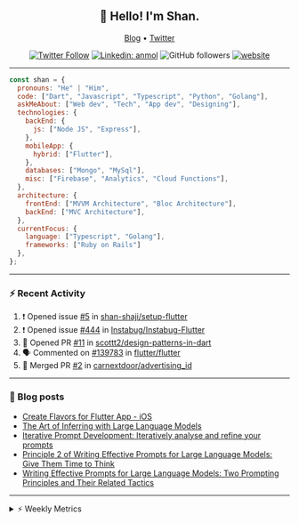 <h2 align="center">👋 Hello! I'm Shan.</h2>
<p align="center">
  <a href="https://medium.com/feed/@shan-shaji">Blog</a> •
  <a href="https://twitter.com/intent/follow?screen_name=shan__shaji">Twitter</a>
</p>

<p align="center"><a href="https://twitter.com/intent/follow?screen_name=shan__shaji"><img src="https://img.shields.io/twitter/follow/shan__shaji?style=flat" alt="Twitter Follow"></a>
<a href="https://www.linkedin.com/in/shan-shaji/"><img src="https://img.shields.io/badge/shan-shaji?style=flat-square&amp;logo=Linkedin&amp;logoColor=white&amp;link=https://www.linkedin.com/in/shan-shaji/" alt="Linkedin: anmol"></a>
<img src="https://img.shields.io/github/followers/shan-shaji?label=Follow&amp;style=social" alt="GitHub followers">
<a href="http://shan-shaji.github.io/"><img src="https://img.shields.io/badge/Website-46a2f1.svg?&amp;style=flat-square&amp;logo=Google-Chrome&amp;logoColor=white&amp;link=http://shan-shaji.github.io/" alt="website"></a></p>

<hr>

```javascript
const shan = {
  pronouns: "He" | "Him",
  code: ["Dart", "Javascript", "Typescript", "Python", "Golang"],
  askMeAbout: ["Web dev", "Tech", "App dev", "Designing"],
  technologies: {
    backEnd: {
      js: ["Node JS", "Express"],
    },
    mobileApp: {
      hybrid: ["Flutter"],
    },
    databases: ["Mongo", "MySql"],
    misc: ["Firebase", "Analytics", "Cloud Functions"],
  },
  architecture: {
    frontEnd: ["MVVM Architecture", "Bloc Architecture"],
    backEnd: ["MVC Architecture"],
  },
  currentFocus: {
    language: ["Typescript", "Golang"],
    frameworks: ["Ruby on Rails"]
  },
};
```

---

### ⚡ Recent Activity

<!--START_SECTION:activity-->
1. ❗ Opened issue [#5](https://github.com/shan-shaji/setup-flutter/issues/5) in [shan-shaji/setup-flutter](https://github.com/shan-shaji/setup-flutter)
2. ❗ Opened issue [#444](https://github.com/Instabug/Instabug-Flutter/issues/444) in [Instabug/Instabug-Flutter](https://github.com/Instabug/Instabug-Flutter)
3. 💪 Opened PR [#11](https://github.com/scottt2/design-patterns-in-dart/pull/11) in [scottt2/design-patterns-in-dart](https://github.com/scottt2/design-patterns-in-dart)
4. 🗣 Commented on [#139783](https://github.com/flutter/flutter/issues/139783#issuecomment-1908793600) in [flutter/flutter](https://github.com/flutter/flutter)
5. 🎉 Merged PR [#2](https://github.com/carnextdoor/advertising_id/pull/2) in [carnextdoor/advertising_id](https://github.com/carnextdoor/advertising_id)
<!--END_SECTION:activity-->

---

### 📕 Blog posts

<!-- BLOG-POST-LIST:START -->
- [Create Flavors for Flutter App - iOS](https://dev.to/shanshaji/create-flavors-for-flutter-app-ios-fnl)
- [The Art of Inferring with Large Language Models](https://dev.to/arkroot/the-art-of-inferring-with-large-language-models-243m)
- [Iterative Prompt Development: Iteratively analyse and refine your prompts](https://dev.to/arkroot/iterative-prompt-development-iteratively-analyse-and-refine-your-prompts-3ibl)
- [Principle 2 of Writing Effective Prompts for Large Language Models: Give Them Time to Think](https://dev.to/arkroot/principle-2-of-writing-effective-prompts-for-large-language-models-give-them-time-to-think-25j3)
- [Writing Effective Prompts for Large Language Models: Two Prompting Principles and Their Related Tactics](https://dev.to/arkroot/writing-effective-prompts-for-large-language-models-two-prompting-principles-and-their-related-tactics-151a)
<!-- BLOG-POST-LIST:END -->

<hr>
<details>
    <summary>⚡ Weekly Metrics</summary>
    <p>
    
<!--START_SECTION:waka-->
![Code Time](http://img.shields.io/badge/Code%20Time-2%2C796%20hrs%2016%20mins-blue)

![Profile Views](http://img.shields.io/badge/Profile%20Views-6-blue)

**🐱 My GitHub Data** 

> 📦 ? Used in GitHub's Storage 
 > 
> 🏆 357 Contributions in the Year 2024
 > 
> 💼 Opted to Hire
 > 
> 📜 104 Public Repositories 
 > 
> 🔑 0 Private Repositories 
 > 
**I'm an Early 🐤** 

```text
🌞 Morning                10691 commits       █████░░░░░░░░░░░░░░░░░░░░   18.53 % 
🌆 Daytime                18575 commits       ████████░░░░░░░░░░░░░░░░░   32.20 % 
🌃 Evening                21175 commits       █████████░░░░░░░░░░░░░░░░   36.70 % 
🌙 Night                  7249 commits        ███░░░░░░░░░░░░░░░░░░░░░░   12.57 % 
```
📅 **I'm Most Productive on Friday** 

```text
Monday                   10611 commits       █████░░░░░░░░░░░░░░░░░░░░   18.39 % 
Tuesday                  10167 commits       ████░░░░░░░░░░░░░░░░░░░░░   17.62 % 
Wednesday                7718 commits        ███░░░░░░░░░░░░░░░░░░░░░░   13.38 % 
Thursday                 10293 commits       ████░░░░░░░░░░░░░░░░░░░░░   17.84 % 
Friday                   11064 commits       █████░░░░░░░░░░░░░░░░░░░░   19.18 % 
Saturday                 3994 commits        ██░░░░░░░░░░░░░░░░░░░░░░░   06.92 % 
Sunday                   3843 commits        ██░░░░░░░░░░░░░░░░░░░░░░░   06.66 % 
```


📊 **This Week I Spent My Time On** 

```text
🕑︎ Time Zone: Asia/Kolkata

💬 Programming Languages: 
TypeScript               3 hrs 45 mins       ██████████░░░░░░░░░░░░░░░   41.17 % 
Ruby                     1 hr 48 mins        █████░░░░░░░░░░░░░░░░░░░░   19.82 % 
Python                   1 hr 38 mins        ████░░░░░░░░░░░░░░░░░░░░░   17.94 % 
Go                       1 hr 12 mins        ███░░░░░░░░░░░░░░░░░░░░░░   13.23 % 
Other                    18 mins             █░░░░░░░░░░░░░░░░░░░░░░░░   03.47 % 

🔥 Editors: 
VS Code                  9 hrs 7 mins        █████████████████████████   100.00 % 

🐱‍💻 Projects: 
doarun-cloud-functions   4 hrs 4 mins        ███████████░░░░░░░░░░░░░░   44.61 % 
turbo                    2 hrs 5 mins        ██████░░░░░░░░░░░░░░░░░░░   22.97 % 
b96c93b5b2cefc7bf55678eba1 hr 38 mins        ████░░░░░░░░░░░░░░░░░░░░░   17.94 % 
golang                   1 hr 12 mins        ███░░░░░░░░░░░░░░░░░░░░░░   13.23 % 
setup-flutter            6 mins              ░░░░░░░░░░░░░░░░░░░░░░░░░   01.17 % 

💻 Operating System: 
Mac                      9 hrs               █████████████████████████   98.83 % 
Linux                    6 mins              ░░░░░░░░░░░░░░░░░░░░░░░░░   01.17 % 
```

**I Mostly Code in Dart** 

```text
Dart                     43 repos            ██████████░░░░░░░░░░░░░░░   39.45 % 
Python                   5 repos             █░░░░░░░░░░░░░░░░░░░░░░░░   04.59 % 
C++                      4 repos             █░░░░░░░░░░░░░░░░░░░░░░░░   03.67 % 
Dockerfile               1 repo              ░░░░░░░░░░░░░░░░░░░░░░░░░   00.92 % 
Swift                    1 repo              ░░░░░░░░░░░░░░░░░░░░░░░░░   00.92 % 
```




 Last Updated on 05/05/2024 18:50:41 UTC
<!--END_SECTION:waka-->

</p>
 </details>

